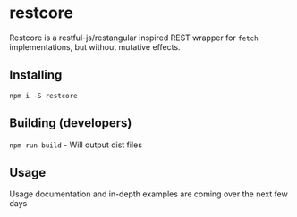 # restcore

Restcore is a restful-js/restangular inspired REST wrapper for `fetch` implementations, but without mutative effects.

## Installing

`npm i -S restcore`


## Building (developers)

`npm run build` - Will output dist files

## Usage

Usage documentation and in-depth examples are coming over the next few days